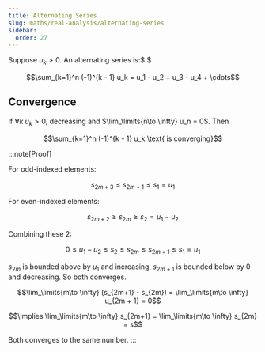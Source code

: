 ```yaml
---
title: Alternating Series
slug: maths/real-analysis/alternating-series
sidebar:
  order: 27
---
```


Suppose $u_k>0$. An alternating series is:$ $

```math
\sum_{k=1}^n (-1)^{k - 1} u_k = u_1 - u_2 + u_3 - u_4 + \cdots
```

## Convergence

If $\forall k\; u_k>0$, decreasing and $\lim_\limits{n\to \infty} u_n = 0$. Then

```math
\sum_{k=1}^n (-1)^{k - 1} u_k \text{ is converging}
```

:::note[Proof]

For odd-indexed elements:

```math
s_{2m+3} \le s_{2m+1} \le s_1 = u_1
```

For even-indexed elements:

```math
s_{2m+2} \ge s_{2m} \ge s_2 = u_1 - u_2
```

Combining these 2:

```math
0
\le
u_1 - u_2
\le
s_2
\le
s_{2m}
\le
s_{2m+1}
\le
s_1 = u_1
```

$s_{2m}$ is bounded above by $u_1$ and increasing. $s_{2m+1}$ is bounded below
by $0$ and decreasing. So both converges.

```math
\lim_\limits{m\to \infty} (s_{2m+1} - s_{2m}) =
\lim_\limits{m\to \infty} u_{2m + 1} = 0
```

```math
\implies
\lim_\limits{m\to \infty} s_{2m+1} =
\lim_\limits{m\to \infty} s_{2m} = s
```

Both converges to the same number. :::
